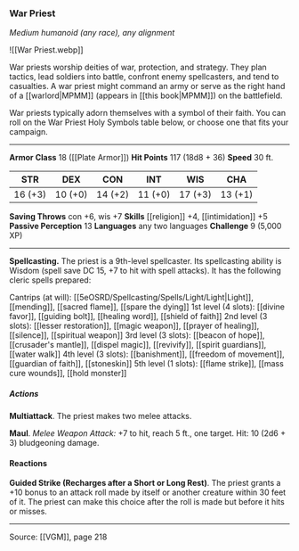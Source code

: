 ### War Priest
_Medium humanoid (any race), any alignment_

![[War Priest.webp]]

War priests worship deities of war, protection, and strategy. They plan tactics, lead soldiers into battle, confront enemy spellcasters, and tend to casualties. A war priest might command an army or serve as the right hand of a [[warlord|MPMM]] (appears in [[this book|MPMM]]) on the battlefield.

War priests typically adorn themselves with a symbol of their faith. You can roll on the War Priest Holy Symbols table below, or choose one that fits your campaign.





---

**Armor Class** 18 ([[Plate Armor]])
**Hit Points** 117 (18d8 + 36)
**Speed** 30 ft.

| STR     | DEX     | CON     | INT     | WIS     | CHA     |
|---------|---------|---------|---------|---------|---------|
| 16 (+3) | 10 (+0) | 14 (+2) | 11 (+0) | 17 (+3) | 13 (+1) |

**Saving Throws** con +6, wis +7
**Skills** [[religion]] +4, [[intimidation]] +5
**Passive Perception** 13
**Languages** any two languages
**Challenge** 9 (5,000 XP)

---

**Spellcasting.** The priest is a 9th-level spellcaster. Its spellcasting ability is Wisdom (spell save DC 15, +7 to hit with spell attacks). It has the following cleric spells prepared:

Cantrips (at will): [[5eOSRD/Spellcasting/Spells/Light/Light|Light]], [[mending]], [[sacred flame]], [[spare the dying]]
1st level (4 slots): [[divine favor]], [[guiding bolt]], [[healing word]], [[shield of faith]]
2nd level (3 slots): [[lesser restoration]], [[magic weapon]], [[prayer of healing]], [[silence]], [[spiritual weapon]]
3rd level (3 slots): [[beacon of hope]], [[crusader's mantle]], [[dispel magic]], [[revivify]], [[spirit guardians]], [[water walk]]
4th level (3 slots): [[banishment]], [[freedom of movement]], [[guardian of faith]], [[stoneskin]]
5th level (1 slots): [[flame strike]], [[mass cure wounds]], [[hold monster]]

##### Actions
**Multiattack**. The priest makes two melee attacks.

**Maul**. _Melee Weapon Attack:_ +7 to hit, reach 5 ft., one target. Hit: 10 (2d6 + 3) bludgeoning damage.

#### Reactions
**Guided Strike (Recharges after a Short or Long Rest)**. The priest grants a +10 bonus to an attack roll made by itself or another creature within 30 feet of it. The priest can make this choice after the roll is made but before it hits or misses.


---

Source: [[VGM]], page 218